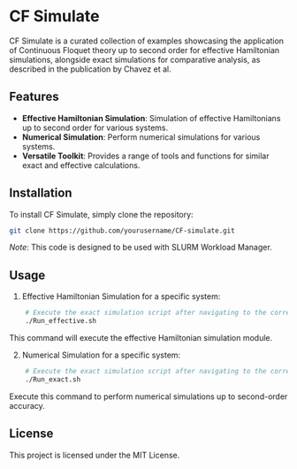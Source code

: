 # CF Simulate

CF Simulate is a curated collection of examples showcasing the application of Continuous Floquet theory up to second order for effective Hamiltonian simulations, alongside exact simulations for comparative analysis, as described in the publication by Chavez et al.

## Features

- **Effective Hamiltonian Simulation**: Simulation of effective Hamiltonians up to second order for various systems.
- **Numerical Simulation**: Perform numerical simulations for various systems.
- **Versatile Toolkit**: Provides a range of tools and functions for similar exact and effective calculations.

## Installation

To install CF Simulate, simply clone the repository:

```bash
git clone https://github.com/yourusername/CF-simulate.git
```

*Note*: This code is designed to be used with SLURM Workload Manager.

## Usage

1. Effective Hamiltonian Simulation for a specific system:

```bash
    # Execute the exact simulation script after navigating to the corresponding directory
    ./Run_effective.sh
```
This command will execute the effective Hamiltonian simulation module.

2. Numerical Simulation for a specific system:

```bash
    # Execute the exact simulation script after navigating to the corresponding directory
    ./Run_exact.sh
```
Execute this command to perform numerical simulations up to second-order accuracy.

<!--Documentation
For detailed instructions and documentation on how to use CF Simulate, please refer to the Documentation file.-->

<!--
## Contribution
Contributions are welcome! If you'd like to contribute to CF Simulate, please follow these steps:
    Fork the repository
    Create your feature branch (git checkout -b feature/YourFeature)
    Commit your changes (git commit -am 'Add some feature')
    Push to the branch (git push origin feature/YourFeature)
    Create a new Pull Request
-->

## License

This project is licensed under the MIT License.

<!-- ## Contact
For any inquiries or suggestions, please feel free to reach out to Your Name.
